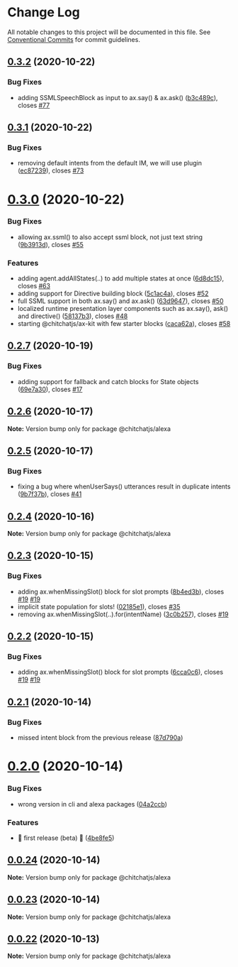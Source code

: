 # Change Log

All notable changes to this project will be documented in this file.
See [Conventional Commits](https://conventionalcommits.org) for commit guidelines.

## [0.3.2](https://github.com/chitchatjs/chitchatjs/compare/@chitchatjs/alexa@0.3.1...@chitchatjs/alexa@0.3.2) (2020-10-22)


### Bug Fixes

* adding SSMLSpeechBlock as input to ax.say() & ax.ask() ([b3c489c](https://github.com/chitchatjs/chitchatjs/commit/b3c489c9f7670093b516accd0af27701b1025e4f)), closes [#77](https://github.com/chitchatjs/chitchatjs/issues/77)





## [0.3.1](https://github.com/chitchatjs/chitchatjs/compare/@chitchatjs/alexa@0.3.0...@chitchatjs/alexa@0.3.1) (2020-10-22)


### Bug Fixes

* removing default intents from the default IM, we will use plugin ([ec87239](https://github.com/chitchatjs/chitchatjs/commit/ec872393187b54556f4229967451da8ea419aec5)), closes [#73](https://github.com/chitchatjs/chitchatjs/issues/73)





# [0.3.0](https://github.com/chitchatjs/chitchatjs/compare/@chitchatjs/alexa@0.2.7...@chitchatjs/alexa@0.3.0) (2020-10-22)


### Bug Fixes

* allowing ax.ssml() to also accept ssml block, not just text string ([9b3913d](https://github.com/chitchatjs/chitchatjs/commit/9b3913db9574b8ece1eaccc58d53eb93c8fa05f8)), closes [#55](https://github.com/chitchatjs/chitchatjs/issues/55)


### Features

* adding agent.addAllStates(..) to add multiple states at once ([6d8dc15](https://github.com/chitchatjs/chitchatjs/commit/6d8dc15a06e54b889a6af6797e2b975d39b6fb91)), closes [#63](https://github.com/chitchatjs/chitchatjs/issues/63)
* adding support for Directive building block ([5c1ac4a](https://github.com/chitchatjs/chitchatjs/commit/5c1ac4a02a6a73406831c7075259c9da00926a30)), closes [#52](https://github.com/chitchatjs/chitchatjs/issues/52)
* full SSML support in both ax.say() and ax.ask() ([63d9647](https://github.com/chitchatjs/chitchatjs/commit/63d9647f2afeadd8d9c0eb500de58ff852bb1de0)), closes [#50](https://github.com/chitchatjs/chitchatjs/issues/50)
* localized runtime presentation layer components such as ax.say(), ask() and directive() ([58137b3](https://github.com/chitchatjs/chitchatjs/commit/58137b3f3dc17dd30eba3979e2e83653d59a11d4)), closes [#48](https://github.com/chitchatjs/chitchatjs/issues/48)
* starting @chitchatjs/ax-kit with few starter blocks ([caca62a](https://github.com/chitchatjs/chitchatjs/commit/caca62a1e07b52e3af251b4afe2dc0e97f77c2c0)), closes [#58](https://github.com/chitchatjs/chitchatjs/issues/58)





## [0.2.7](https://github.com/chitchatjs/chitchatjs/compare/@chitchatjs/alexa@0.2.6...@chitchatjs/alexa@0.2.7) (2020-10-19)


### Bug Fixes

* adding support for fallback and catch blocks for State objects ([69e7a30](https://github.com/chitchatjs/chitchatjs/commit/69e7a30ffbc0bc67d6eaa0fa2c1b379749e78fed)), closes [#17](https://github.com/chitchatjs/chitchatjs/issues/17)





## [0.2.6](https://github.com/chitchatjs/chitchatjs/compare/@chitchatjs/alexa@0.2.5...@chitchatjs/alexa@0.2.6) (2020-10-17)

**Note:** Version bump only for package @chitchatjs/alexa





## [0.2.5](https://github.com/chitchatjs/chitchatjs/compare/@chitchatjs/alexa@0.2.4...@chitchatjs/alexa@0.2.5) (2020-10-17)


### Bug Fixes

* fixing a bug where whenUserSays() utterances result in duplicate intents ([9b7f37b](https://github.com/chitchatjs/chitchatjs/commit/9b7f37b78e6ee7625c71eb71332968a6ce702822)), closes [#41](https://github.com/chitchatjs/chitchatjs/issues/41)





## [0.2.4](https://github.com/chitchatjs/chitchatjs/compare/@chitchatjs/alexa@0.2.3...@chitchatjs/alexa@0.2.4) (2020-10-16)

**Note:** Version bump only for package @chitchatjs/alexa





## [0.2.3](https://github.com/chitchatjs/chitchatjs/compare/@chitchatjs/alexa@0.2.2...@chitchatjs/alexa@0.2.3) (2020-10-15)


### Bug Fixes

* adding ax.whenMissingSlot() block for slot prompts ([8b4ed3b](https://github.com/chitchatjs/chitchatjs/commit/8b4ed3b53b7d4a188a828c44b88edaebc09bf8a7)), closes [#19](https://github.com/chitchatjs/chitchatjs/issues/19) [#19](https://github.com/chitchatjs/chitchatjs/issues/19)
* implicit state population for slots! ([02185e1](https://github.com/chitchatjs/chitchatjs/commit/02185e1abbf2117a34259b656d76980b5f13c2e1)), closes [#35](https://github.com/chitchatjs/chitchatjs/issues/35)
* removing ax.whenMissingSlot(..).for(intentName) ([3c0b257](https://github.com/chitchatjs/chitchatjs/commit/3c0b257757c0def0331102da940bad7405cdb0ad)), closes [#19](https://github.com/chitchatjs/chitchatjs/issues/19)





## [0.2.2](https://github.com/chitchatjs/chitchatjs/compare/@chitchatjs/alexa@0.2.1...@chitchatjs/alexa@0.2.2) (2020-10-15)


### Bug Fixes

* adding ax.whenMissingSlot() block for slot prompts ([6cca0c6](https://github.com/chitchatjs/chitchatjs/commit/6cca0c633caa8487a9a8475a5ff716709ee9b078)), closes [#19](https://github.com/chitchatjs/chitchatjs/issues/19) [#19](https://github.com/chitchatjs/chitchatjs/issues/19)





## [0.2.1](https://github.com/kevindra/chitchatjs/compare/@chitchatjs/alexa@0.2.0...@chitchatjs/alexa@0.2.1) (2020-10-14)


### Bug Fixes

* missed intent block from the previous release ([87d790a](https://github.com/kevindra/chitchatjs/commit/87d790aee99ba4f224c915f032cd0e2331d28cd4))





# [0.2.0](https://github.com/kevindra/chitchatjs/compare/@chitchatjs/alexa@0.0.24...@chitchatjs/alexa@0.2.0) (2020-10-14)


### Bug Fixes

* wrong version in cli and alexa packages ([04a2ccb](https://github.com/kevindra/chitchatjs/commit/04a2ccbfea951739422f135999e515e9c38fbbca))


### Features

* 🎉 first release (beta) 🎉 ([4be8fe5](https://github.com/kevindra/chitchatjs/commit/4be8fe50072d52547d2da83c069f4de3b12ef194))





## [0.0.24](https://github.com/kevindra/chitchatjs/compare/@chitchatjs/alexa@0.0.23...@chitchatjs/alexa@0.0.24) (2020-10-14)

**Note:** Version bump only for package @chitchatjs/alexa





## [0.0.23](https://github.com/kevindra/chitchatjs/compare/@chitchatjs/alexa@0.0.22...@chitchatjs/alexa@0.0.23) (2020-10-14)

**Note:** Version bump only for package @chitchatjs/alexa





## [0.0.22](https://github.com/kevindra/chitchatjs/compare/@chitchatjs/alexa@0.0.21...@chitchatjs/alexa@0.0.22) (2020-10-13)

**Note:** Version bump only for package @chitchatjs/alexa
